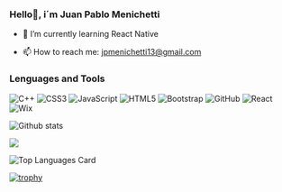 ### Hello👋, i´m Juan Pablo Menichetti 


- 🌱 I’m currently learning React Native

- 📫 How to reach me: jpmenichetti13@gmail.com



### Lenguages and Tools

![C++](https://img.shields.io/badge/c++-%2300599C.svg?style=for-the-badge&logo=c%2B%2B&logoColor=white)
![CSS3](https://img.shields.io/badge/css3-%231572B6.svg?style=for-the-badge&logo=css3&logoColor=white)
![JavaScript](https://img.shields.io/badge/javascript-%23323330.svg?style=for-the-badge&logo=javascript&logoColor=%23F7DF1E)
![HTML5](https://img.shields.io/badge/html5-%23E34F26.svg?style=for-the-badge&logo=html5&logoColor=white)
![Bootstrap](https://img.shields.io/badge/bootstrap-%23563D7C.svg?style=for-the-badge&logo=bootstrap&logoColor=white)
![GitHub](https://img.shields.io/badge/github-%23121011.svg?style=for-the-badge&logo=github&logoColor=white)
![React](https://img.shields.io/badge/react-%2320232a.svg?style=for-the-badge&logo=react&logoColor=%2361DAFB)
![Wix](https://img.shields.io/badge/wix-000?style=for-the-badge&logo=wix&logoColor=white)


![Github stats](https://github-readme-stats.vercel.app/api?username=JuanMeni&theme=onedark&show_icons=true&count_private=true)


<img src="https://github-readme-streak-stats.herokuapp.com/?user=JuanMeni&theme=onedark"/>


![Top Languages Card](https://github-readme-stats.vercel.app/api/top-langs/?username=JuanMeni&theme=onedark&layout=compact)


[![trophy](https://github-profile-trophy.vercel.app/?username=JuanMeni&theme=onedark)](https://github.com/ryo-ma/github-profile-trophy)

<!--
**JuanMeni/JuanMeni** is a ✨ _special_ ✨ repository because its `README.md` (this file) appears on your GitHub profile.

Here are some ideas to get you started:

- 🔭 I’m currently working on ...
- 🌱 I’m currently learning ...
- 👯 I’m looking to collaborate on ...
- 🤔 I’m looking for help with ...
- 💬 Ask me about ...
- 📫 How to reach me: ...
- 😄 Pronouns: ...
- ⚡ Fun fact: ...
-->
